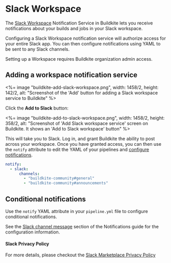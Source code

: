 # Slack Workspace

The [Slack Workspace](https://slack.com/) Notification Service in Buildkite lets you receive notifications about your builds and jobs in your Slack workspace.

Configuring a Slack Workspace notification service will authorize access for your entire Slack app. You can then configure notifications using YAML to be sent to any Slack channels.

Setting up a Workspace requires Buildkite organization admin access.

## Adding a workspace notification service

<%= image "buildkite-add-slack-workspace.png", width: 1458/2, height: 142/2, alt: "Screenshot of the 'Add' button for adding a Slack workspace service to Buildkite" %>

Click the **Add to Slack** button:

<%= image "buildkite-add-to-slack-workspace.png", width: 1458/2, height: 358/2, alt: "Screenshot of 'Add Slack workspace service' screen on Buildkite. It shows an 'Add to Slack workspace' button" %>

This will take you to Slack. Log in, and grant Buildkite the ability to post across your workspace. Once you have granted access, you can then use the `notify` attribute to edit the YAML of your pipelines and [configure notifications](/docs/pipelines/notifications).

```yaml
notify:
  - slack:
      channels:
        - "buildkite-community#general"
        - "buildkite-community#announcements"
```

## Conditional notifications

Use the `notify` YAML attribute in your `pipeline.yml` file to configure conditional notifications.

See the [Slack channel message](/docs/pipelines/notifications) section of the Notifications guide for the configuration information.

#### Slack Privacy Policy
For more details, please checkout the [Slack Marketplace Privacy Policy](https://api.slack.com/slack-marketplace/guidelines#privacy)
